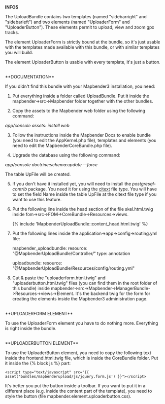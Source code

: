 **INFOS**

The UploadBundle contains two templates (named "sidebarright" and "sidebarleft") and two elements (named "UploaderForm" and "UploaderButton"). These elements permit to upload, view and zoom gpx tracks.

The element UploaderForm is strictly bound at the bundle, so it's just usable with the templates made available with this bundle, or with similar templates you will build.

The element UploaderButton is usable with every template, it's just a button.

<br />
**DOCUMENTATION**

If you didn't find this bundle with your Mapbender3 installation, you need:

1) Put everything inside a folder called UploadBundle. Put it inside the mapbender->src->Mapbender folder together with the other bundles.

2) Copy the assets to the Mapbender web folder using the following command:

<i>app/console assets: install web</i>

3) Follow the instructions inside the Mapbender Docs to enable bundle (you need to edit the AppKernel.php file), templates and elements (you need to edit the MapbenderCoreBundle.php file).

4) Upgrade the database using the following command:

<i>app/console doctrine:schema:update --force</i>

The table UpFile will be created.

5) If you don't have it installed yet, you will need to install the <i>postgresql-contrib</i> package. You need it for using the <a href="http://www.postgresql.org/docs/9.0/static/citext.html" target="_blank">citext</a> file type. You will have to set the field Name inside the table UpFile at the citext file type if you want to use this feature.

6) Put the following line inside the head section of the file skel.html.twig inside fom->src->FOM->CoreBundle->Resources->views.

	{% include 'MapbenderUploadBundle::content_head.html.twig' %}

7) Put the following lines inside the application->app->config->routing.yml file:
	
	mapbender_uploadbundle:
    	resource: "@MapbenderUploadBundle/Controller/"
    	type: annotation
    
	uploadbundle:
    	resource: "@MapbenderUploadBundle/Resources/config/routing.yml"

8) Cut & paste the "uploaderform.html.twig" and "uploaderbutton.html.twig" files (you can find them in the root folder of this bundle) inside mapbender->src->Mapbender->ManagerBundle->Resources->views->Element. It's the backend twig for the form for creating the elements inside the Mapbender3 administration page.

<BR />
**UPLOADERFORM ELEMENT**

To use the UploaderForm element you have to do nothing more. Everything is right inside the bundle.

<BR />
**UPLOADERBUTTON ELEMENT**

To use the UploaderButton element, you need to copy the following text inside the frontend.html.twig file, which is inside the CoreBundle folder. Put it inside the {% block js %} part:

	<script type="text/javascript" src="{{ asset('bundles/mapbenderupload/js/jquery.form.js') }}"></script>

It's better you put the button inside a toolbar. If you want to put it in a different place (e.g. inside the content part of the template), you need to style the button (file mapbender.element.uploaderbutton.css).